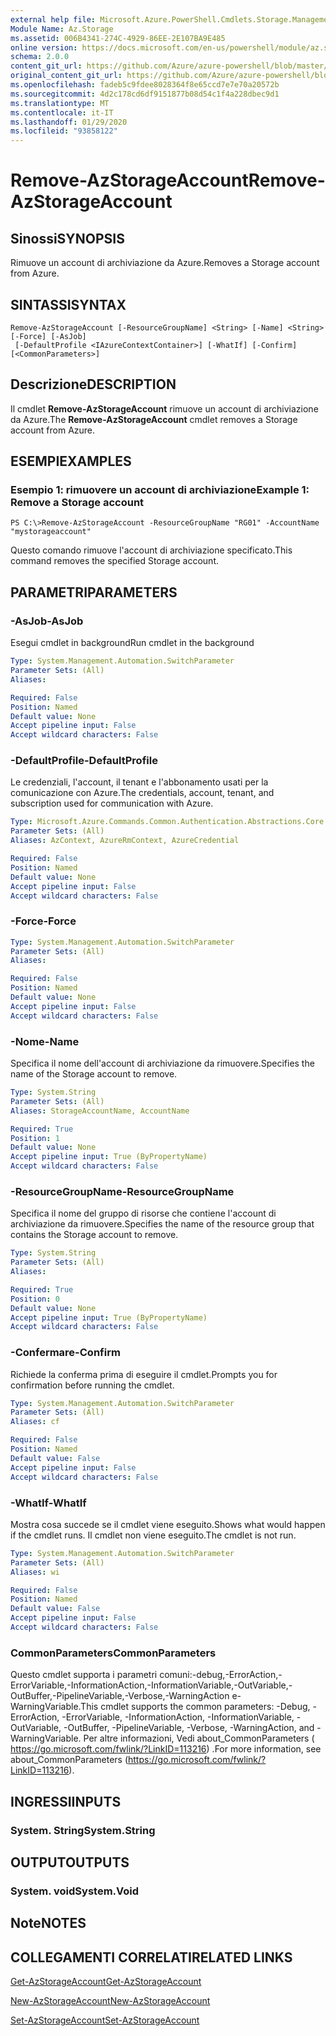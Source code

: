 ```yaml
---
external help file: Microsoft.Azure.PowerShell.Cmdlets.Storage.Management.dll-Help.xml
Module Name: Az.Storage
ms.assetid: 006B4341-274C-4929-86EE-2E107BA9E485
online version: https://docs.microsoft.com/en-us/powershell/module/az.storage/remove-azstorageaccount
schema: 2.0.0
content_git_url: https://github.com/Azure/azure-powershell/blob/master/src/Storage/Storage.Management/help/Remove-AzStorageAccount.md
original_content_git_url: https://github.com/Azure/azure-powershell/blob/master/src/Storage/Storage.Management/help/Remove-AzStorageAccount.md
ms.openlocfilehash: fadeb5c9fdee8028364f8e65ccd7e7e70a20572b
ms.sourcegitcommit: 4d2c178cd6df9151877b08d54c1f4a228dbec9d1
ms.translationtype: MT
ms.contentlocale: it-IT
ms.lasthandoff: 01/29/2020
ms.locfileid: "93858122"
---
```

# <span data-ttu-id="d0582-101">Remove-AzStorageAccount</span><span class="sxs-lookup"><span data-stu-id="d0582-101">Remove-AzStorageAccount</span></span>

## <span data-ttu-id="d0582-102">Sinossi</span><span class="sxs-lookup"><span data-stu-id="d0582-102">SYNOPSIS</span></span>
<span data-ttu-id="d0582-103">Rimuove un account di archiviazione da Azure.</span><span class="sxs-lookup"><span data-stu-id="d0582-103">Removes a Storage account from Azure.</span></span>

## <span data-ttu-id="d0582-104">SINTASSI</span><span class="sxs-lookup"><span data-stu-id="d0582-104">SYNTAX</span></span>

```
Remove-AzStorageAccount [-ResourceGroupName] <String> [-Name] <String> [-Force] [-AsJob]
 [-DefaultProfile <IAzureContextContainer>] [-WhatIf] [-Confirm] [<CommonParameters>]
```

## <span data-ttu-id="d0582-105">Descrizione</span><span class="sxs-lookup"><span data-stu-id="d0582-105">DESCRIPTION</span></span>
<span data-ttu-id="d0582-106">Il cmdlet **Remove-AzStorageAccount** rimuove un account di archiviazione da Azure.</span><span class="sxs-lookup"><span data-stu-id="d0582-106">The **Remove-AzStorageAccount** cmdlet removes a Storage account from Azure.</span></span>

## <span data-ttu-id="d0582-107">ESEMPI</span><span class="sxs-lookup"><span data-stu-id="d0582-107">EXAMPLES</span></span>

### <span data-ttu-id="d0582-108">Esempio 1: rimuovere un account di archiviazione</span><span class="sxs-lookup"><span data-stu-id="d0582-108">Example 1: Remove a Storage account</span></span>
```
PS C:\>Remove-AzStorageAccount -ResourceGroupName "RG01" -AccountName "mystorageaccount"
```

<span data-ttu-id="d0582-109">Questo comando rimuove l'account di archiviazione specificato.</span><span class="sxs-lookup"><span data-stu-id="d0582-109">This command removes the specified Storage account.</span></span>

## <span data-ttu-id="d0582-110">PARAMETRI</span><span class="sxs-lookup"><span data-stu-id="d0582-110">PARAMETERS</span></span>

### <span data-ttu-id="d0582-111">-AsJob</span><span class="sxs-lookup"><span data-stu-id="d0582-111">-AsJob</span></span>
<span data-ttu-id="d0582-112">Esegui cmdlet in background</span><span class="sxs-lookup"><span data-stu-id="d0582-112">Run cmdlet in the background</span></span>

```yaml
Type: System.Management.Automation.SwitchParameter
Parameter Sets: (All)
Aliases:

Required: False
Position: Named
Default value: None
Accept pipeline input: False
Accept wildcard characters: False
```

### <span data-ttu-id="d0582-113">-DefaultProfile</span><span class="sxs-lookup"><span data-stu-id="d0582-113">-DefaultProfile</span></span>
<span data-ttu-id="d0582-114">Le credenziali, l'account, il tenant e l'abbonamento usati per la comunicazione con Azure.</span><span class="sxs-lookup"><span data-stu-id="d0582-114">The credentials, account, tenant, and subscription used for communication with Azure.</span></span>

```yaml
Type: Microsoft.Azure.Commands.Common.Authentication.Abstractions.Core.IAzureContextContainer
Parameter Sets: (All)
Aliases: AzContext, AzureRmContext, AzureCredential

Required: False
Position: Named
Default value: None
Accept pipeline input: False
Accept wildcard characters: False
```

### <span data-ttu-id="d0582-115">-Force</span><span class="sxs-lookup"><span data-stu-id="d0582-115">-Force</span></span>
```yaml
Type: System.Management.Automation.SwitchParameter
Parameter Sets: (All)
Aliases:

Required: False
Position: Named
Default value: None
Accept pipeline input: False
Accept wildcard characters: False
```

### <span data-ttu-id="d0582-116">-Nome</span><span class="sxs-lookup"><span data-stu-id="d0582-116">-Name</span></span>
<span data-ttu-id="d0582-117">Specifica il nome dell'account di archiviazione da rimuovere.</span><span class="sxs-lookup"><span data-stu-id="d0582-117">Specifies the name of the Storage account to remove.</span></span>

```yaml
Type: System.String
Parameter Sets: (All)
Aliases: StorageAccountName, AccountName

Required: True
Position: 1
Default value: None
Accept pipeline input: True (ByPropertyName)
Accept wildcard characters: False
```

### <span data-ttu-id="d0582-118">-ResourceGroupName</span><span class="sxs-lookup"><span data-stu-id="d0582-118">-ResourceGroupName</span></span>
<span data-ttu-id="d0582-119">Specifica il nome del gruppo di risorse che contiene l'account di archiviazione da rimuovere.</span><span class="sxs-lookup"><span data-stu-id="d0582-119">Specifies the name of the resource group that contains the Storage account to remove.</span></span>

```yaml
Type: System.String
Parameter Sets: (All)
Aliases:

Required: True
Position: 0
Default value: None
Accept pipeline input: True (ByPropertyName)
Accept wildcard characters: False
```

### <span data-ttu-id="d0582-120">-Confermare</span><span class="sxs-lookup"><span data-stu-id="d0582-120">-Confirm</span></span>
<span data-ttu-id="d0582-121">Richiede la conferma prima di eseguire il cmdlet.</span><span class="sxs-lookup"><span data-stu-id="d0582-121">Prompts you for confirmation before running the cmdlet.</span></span>

```yaml
Type: System.Management.Automation.SwitchParameter
Parameter Sets: (All)
Aliases: cf

Required: False
Position: Named
Default value: False
Accept pipeline input: False
Accept wildcard characters: False
```

### <span data-ttu-id="d0582-122">-WhatIf</span><span class="sxs-lookup"><span data-stu-id="d0582-122">-WhatIf</span></span>
<span data-ttu-id="d0582-123">Mostra cosa succede se il cmdlet viene eseguito.</span><span class="sxs-lookup"><span data-stu-id="d0582-123">Shows what would happen if the cmdlet runs.</span></span>
<span data-ttu-id="d0582-124">Il cmdlet non viene eseguito.</span><span class="sxs-lookup"><span data-stu-id="d0582-124">The cmdlet is not run.</span></span>

```yaml
Type: System.Management.Automation.SwitchParameter
Parameter Sets: (All)
Aliases: wi

Required: False
Position: Named
Default value: False
Accept pipeline input: False
Accept wildcard characters: False
```

### <span data-ttu-id="d0582-125">CommonParameters</span><span class="sxs-lookup"><span data-stu-id="d0582-125">CommonParameters</span></span>
<span data-ttu-id="d0582-126">Questo cmdlet supporta i parametri comuni:-debug,-ErrorAction,-ErrorVariable,-InformationAction,-InformationVariable,-OutVariable,-OutBuffer,-PipelineVariable,-Verbose,-WarningAction e-WarningVariable.</span><span class="sxs-lookup"><span data-stu-id="d0582-126">This cmdlet supports the common parameters: -Debug, -ErrorAction, -ErrorVariable, -InformationAction, -InformationVariable, -OutVariable, -OutBuffer, -PipelineVariable, -Verbose, -WarningAction, and -WarningVariable.</span></span> <span data-ttu-id="d0582-127">Per altre informazioni, Vedi about_CommonParameters ( https://go.microsoft.com/fwlink/?LinkID=113216) .</span><span class="sxs-lookup"><span data-stu-id="d0582-127">For more information, see about_CommonParameters (https://go.microsoft.com/fwlink/?LinkID=113216).</span></span>

## <span data-ttu-id="d0582-128">INGRESSI</span><span class="sxs-lookup"><span data-stu-id="d0582-128">INPUTS</span></span>

### <span data-ttu-id="d0582-129">System. String</span><span class="sxs-lookup"><span data-stu-id="d0582-129">System.String</span></span>

## <span data-ttu-id="d0582-130">OUTPUT</span><span class="sxs-lookup"><span data-stu-id="d0582-130">OUTPUTS</span></span>

### <span data-ttu-id="d0582-131">System. void</span><span class="sxs-lookup"><span data-stu-id="d0582-131">System.Void</span></span>

## <span data-ttu-id="d0582-132">Note</span><span class="sxs-lookup"><span data-stu-id="d0582-132">NOTES</span></span>

## <span data-ttu-id="d0582-133">COLLEGAMENTI CORRELATI</span><span class="sxs-lookup"><span data-stu-id="d0582-133">RELATED LINKS</span></span>

[<span data-ttu-id="d0582-134">Get-AzStorageAccount</span><span class="sxs-lookup"><span data-stu-id="d0582-134">Get-AzStorageAccount</span></span>](./Get-AzStorageAccount.md)

[<span data-ttu-id="d0582-135">New-AzStorageAccount</span><span class="sxs-lookup"><span data-stu-id="d0582-135">New-AzStorageAccount</span></span>](./New-AzStorageAccount.md)

[<span data-ttu-id="d0582-136">Set-AzStorageAccount</span><span class="sxs-lookup"><span data-stu-id="d0582-136">Set-AzStorageAccount</span></span>](./Set-AzStorageAccount.md)


